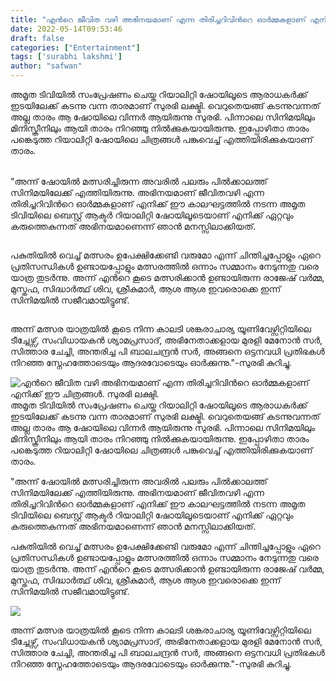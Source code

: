```yaml
---
title: "എൻറെ ജീവിത വഴി അഭിനയമാണ് എന്ന തിരിച്ചറിവിൻറെ ഓർമ്മകളാണ് എനിക്ക് ഈ ചിത്രങ്ങൾ. സുരഭി ലക്ഷ്മി."
date: 2022-05-14T09:53:46
draft: false
categories: ["Entertainment"]
tags: ['surabhi lakshmi']
author: "safwan"
---
```


<!-- wp:paragraph -->
<p>അമൃത ടിവിയിൽ സംപ്രേഷണം ചെയ്ത റിയാലിറ്റി ഷോയിലൂടെ ആരാധകർക്ക് ഇടയിലേക്ക് കടന്നു വന്ന താരമാണ് സുരഭി ലക്ഷ്മി. വെറുതെയങ്ങ് കടന്നുവന്നത് അല്ല താരം ആ ഷോയിലെ വിന്നർ ആയിരുന്നു സുരഭി. പിന്നാലെ സിനിമയിലും മിനിസ്ക്രീനിലും ആയി താരം നിറഞ്ഞു നിൽക്കുകയായിരുന്നു. ഇപ്പോഴിതാ താരം പങ്കെടുത്ത റിയാലിറ്റി ഷോയിലെ  ചിത്രങ്ങൾ പങ്കുവെച്ച് എത്തിയിരിക്കുകയാണ് താരം.</p>
<!-- /wp:paragraph -->

<!-- wp:paragraph -->
<p><br />"അന്ന് ഷോയിൽ മത്സരിച്ചിരുന്ന അവരിൽ പലരും പിൽക്കാലത്ത് സിനിമയിലേക്ക് എത്തിയിരുന്നു. അഭിനയമാണ് ജീവിതവഴി എന്ന തിരിച്ചറിവിൻറെ ഓർമ്മകളാണ് എനിക്ക് ഈ കാലഘട്ടത്തിൽ നടന്ന അമൃത ടിവിയിലെ ബെസ്റ്റ് ആക്ടർ റിയാലിറ്റി ഷോയിലൂടെയാണ് എനിക്ക് ഏറ്റവും കരുത്തെകുന്നത് അഭിനയമാണെന്ന് ഞാൻ മനസ്സിലാക്കിയത്.</p>
<!-- /wp:paragraph -->

<!-- wp:image {"id":334296,"sizeSlug":"large"} -->
<figure class="wp-block-image size-large"><img src="https://cdn.boolokam.com/articles/2022/05/images-13-2.jpeg" alt="" class="wp-image-334296"/></figure>
<!-- /wp:image -->

<!-- wp:paragraph -->
<p> പകുതിയിൽ വെച്ച് മത്സരം ഉപേക്ഷിക്കേണ്ടി വരുമോ എന്ന് ചിന്തിച്ചപ്പോളും ഏറെ പ്രതിസന്ധികൾ ഉണ്ടായപ്പോളും മത്സരത്തിൽ ഒന്നാം സമ്മാനം നേടുന്നതു വരെ യാത്ര തുടർന്നു. അന്ന് എൻറെ കൂടെ മത്സരിക്കാൻ ഉണ്ടായിരുന്ന രാജേഷ് വർമ്മ, മുസ്തഫ, സിദ്ധാർത്ഥ് ശിവ, ശ്രീകുമാർ, ആശ ആശ ഇവരൊക്കെ ഇന്ന് സിനിമയിൽ സജീവമായിട്ടുണ്ട്.</p>
<!-- /wp:paragraph -->

<!-- wp:image {"id":334297,"sizeSlug":"large"} -->
<figure class="wp-block-image size-large"><img src="https://cdn.boolokam.com/articles/2022/05/images-11-2.jpeg" alt="" class="wp-image-334297"/></figure>
<!-- /wp:image -->

<!-- wp:paragraph -->
<p>അന്ന് മത്സര യാത്രയിൽ കൂടെ നിന്ന കാലടി ശങ്കരാചാര്യ യൂണിവേഴ്സിറ്റിയിലെ ടീച്ചേഴ്സ്, സംവിധായകൻ ശ്യാമപ്രസാദ്, അഭിനേതാക്കളായ മുരളി മേനോൻ സർ, സിത്താര ചേച്ചി, അന്തരിച്ച പി ബാലചന്ദ്രൻ സർ, അങ്ങനെ ഒട്ടനവധി പ്രതിഭകൾ നിറഞ്ഞ സ്നേഹത്തോടെയും ആദരവോടെയും ഓർക്കുന്നു."-സുരഭി കുറിച്ചു.</p>
<!-- /wp:paragraph -->


![എൻറെ ജീവിത വഴി അഭിനയമാണ് എന്ന തിരിച്ചറിവിൻറെ ഓർമ്മകളാണ് എനിക്ക് ഈ ചിത്രങ്ങൾ. സുരഭി ലക്ഷ്മി.](https://cdn.boolokam.com/articles/2022/05/images-13-2.jpeg)അമൃത ടിവിയിൽ സംപ്രേഷണം ചെയ്ത റിയാലിറ്റി ഷോയിലൂടെ ആരാധകർക്ക് ഇടയിലേക്ക് കടന്നു വന്ന താരമാണ് സുരഭി ലക്ഷ്മി. വെറുതെയങ്ങ് കടന്നുവന്നത് അല്ല താരം ആ ഷോയിലെ വിന്നർ ആയിരുന്നു സുരഭി. പിന്നാലെ സിനിമയിലും മിനിസ്ക്രീനിലും ആയി താരം നിറഞ്ഞു നിൽക്കുകയായിരുന്നു. ഇപ്പോഴിതാ താരം പങ്കെടുത്ത റിയാലിറ്റി ഷോയിലെ ചിത്രങ്ങൾ പങ്കുവെച്ച് എത്തിയിരിക്കുകയാണ് താരം.

  
"അന്ന് ഷോയിൽ മത്സരിച്ചിരുന്ന അവരിൽ പലരും പിൽക്കാലത്ത് സിനിമയിലേക്ക് എത്തിയിരുന്നു. അഭിനയമാണ് ജീവിതവഴി എന്ന തിരിച്ചറിവിൻറെ ഓർമ്മകളാണ് എനിക്ക് ഈ കാലഘട്ടത്തിൽ നടന്ന അമൃത ടിവിയിലെ ബെസ്റ്റ് ആക്ടർ റിയാലിറ്റി ഷോയിലൂടെയാണ് എനിക്ക് ഏറ്റവും കരുത്തെകുന്നത് അഭിനയമാണെന്ന് ഞാൻ മനസ്സിലാക്കിയത്.

പകുതിയിൽ വെച്ച് മത്സരം ഉപേക്ഷിക്കേണ്ടി വരുമോ എന്ന് ചിന്തിച്ചപ്പോളും ഏറെ പ്രതിസന്ധികൾ ഉണ്ടായപ്പോളും മത്സരത്തിൽ ഒന്നാം സമ്മാനം നേടുന്നതു വരെ യാത്ര തുടർന്നു. അന്ന് എൻറെ കൂടെ മത്സരിക്കാൻ ഉണ്ടായിരുന്ന രാജേഷ് വർമ്മ, മുസ്തഫ, സിദ്ധാർത്ഥ് ശിവ, ശ്രീകുമാർ, ആശ ആശ ഇവരൊക്കെ ഇന്ന് സിനിമയിൽ സജീവമായിട്ടുണ്ട്.

![](https://cdn.boolokam.com/articles/2022/05/images-11-2.jpeg)

അന്ന് മത്സര യാത്രയിൽ കൂടെ നിന്ന കാലടി ശങ്കരാചാര്യ യൂണിവേഴ്സിറ്റിയിലെ ടീച്ചേഴ്സ്, സംവിധായകൻ ശ്യാമപ്രസാദ്, അഭിനേതാക്കളായ മുരളി മേനോൻ സർ, സിത്താര ചേച്ചി, അന്തരിച്ച പി ബാലചന്ദ്രൻ സർ, അങ്ങനെ ഒട്ടനവധി പ്രതിഭകൾ നിറഞ്ഞ സ്നേഹത്തോടെയും ആദരവോടെയും ഓർക്കുന്നു."-സുരഭി കുറിച്ചു.
